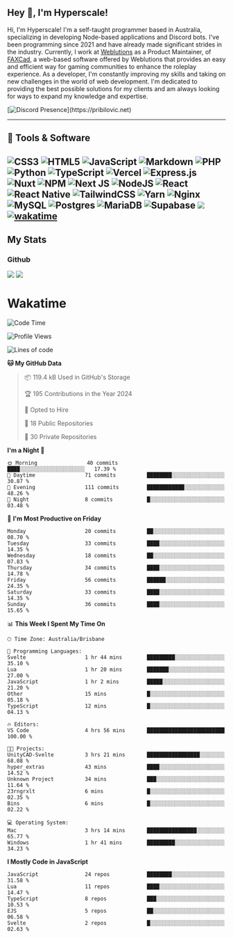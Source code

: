## Hey 👋, I'm Hyperscale!

Hi, I'm Hyperscale! I'm a self-taught programmer based in Australia, specializing in developing Node-based applications and Discord bots. I've been programming since 2021 and have already made significant strides in the industry. Currently, I work at [Weblutions](https://weblutions.com) as a Product Maintainer, of [FAXCad](https://weblutions.com/store/faxcad), a web-based software offered by Weblutions that provides an easy and efficient way for gaming communities to enhance the roleplay experience. As a developer, I'm constantly improving my skills and taking on new challenges in the world of web development. I'm dedicated to providing the best possible solutions for my clients and am always looking for ways to expand my knowledge and expertise.

[![Discord Presence](https://lanyard.cnrad.dev/api/906061699562475581?=idleMessage=:Just%Chillin%With%My%Kangaroo!)](https://pribilovic.net)

<p align="center">
<a href="https://github.com/Hyperscale1">
</a>
</p>

---
## 🔧 Tools & Software

![CSS3](https://img.shields.io/badge/css3-%231572B6.svg?style=for-the-badge&logo=css3&logoColor=white) ![HTML5](https://img.shields.io/badge/html5-%23E34F26.svg?style=for-the-badge&logo=html5&logoColor=white) ![JavaScript](https://img.shields.io/badge/javascript-%23323330.svg?style=for-the-badge&logo=javascript&logoColor=%23F7DF1E)  ![Markdown](https://img.shields.io/badge/markdown-%23000000.svg?style=for-the-badge&logo=markdown&logoColor=white) ![PHP](https://img.shields.io/badge/php-%23777BB4.svg?style=for-the-badge&logo=php&logoColor=white) ![Python](https://img.shields.io/badge/python-3670A0?style=for-the-badge&logo=python&logoColor=ffdd54) ![TypeScript](https://img.shields.io/badge/typescript-%23007ACC.svg?style=for-the-badge&logo=typescript&logoColor=white) ![Vercel](https://img.shields.io/badge/vercel-%23000000.svg?style=for-the-badge&logo=vercel&logoColor=white) ![Express.js](https://img.shields.io/badge/express.js-%23404d59.svg?style=for-the-badge&logo=express&logoColor=%2361DAFB) ![Nuxt](https://img.shields.io/badge/Nuxt-%23404d59.svg?style=for-the-badge&logo=nuxtdotjs&logoColor=%02dc82)  ![NPM](https://img.shields.io/badge/NPM-%23000000.svg?style=for-the-badge&logo=npm&logoColor=white) ![Next JS](https://img.shields.io/badge/Next-black?style=for-the-badge&logo=next.js&logoColor=white) ![NodeJS](https://img.shields.io/badge/node.js-6DA55F?style=for-the-badge&logo=node.js&logoColor=white) ![React](https://img.shields.io/badge/react-%2320232a.svg?style=for-the-badge&logo=react&logoColor=%2361DAFB) ![React Native](https://img.shields.io/badge/react_native-%2320232a.svg?style=for-the-badge&logo=react&logoColor=%2361DAFB) ![TailwindCSS](https://img.shields.io/badge/tailwindcss-%2338B2AC.svg?style=for-the-badge&logo=tailwind-css&logoColor=white) ![Yarn](https://img.shields.io/badge/yarn-%232C8EBB.svg?style=for-the-badge&logo=yarn&logoColor=white) ![Nginx](https://img.shields.io/badge/nginx-%23009639.svg?style=for-the-badge&logo=nginx&logoColor=white) ![MySQL](https://img.shields.io/badge/mysql-%2300f.svg?style=for-the-badge&logo=mysql&logoColor=white) ![Postgres](https://img.shields.io/badge/postgres-%23316192.svg?style=for-the-badge&logo=postgresql&logoColor=white) ![MariaDB](https://img.shields.io/badge/mariadb-%23316192.svg?style=for-the-badge&logo=mariadb&logoColor=white) ![Supabase](https://img.shields.io/badge/Supabase-3ECF8E?style=for-the-badge&logo=supabase&logoColor=white) ![](https://img.shields.io/badge/Ubuntu-E95420?style=for-the-badge&logo=ubuntu&logoColor=white) [![wakatime](https://wakatime.com/badge/user/6e098b16-30e8-493e-bf77-598fafbb912d.svg?style=for-the-badge)](https://wakatime.com/@6e098b16-30e8-493e-bf77-598fafbb912d) 
---
## My Stats

### Github
![](https://github-readme-stats.vercel.app/api?username=Hyperscale1&theme=blue-green)
![](https://github-readme-stats.vercel.app/api/top-langs/?username=Hyperscale1&theme=blue-green)

# Wakatime
<!--START_SECTION:waka-->
![Code Time](http://img.shields.io/badge/Code%20Time-836%20hrs%2034%20mins-blue)

![Profile Views](http://img.shields.io/badge/Profile%20Views-0-blue)

![Lines of code](https://img.shields.io/badge/From%20Hello%20World%20I%27ve%20Written-481.4%20thousand%20lines%20of%20code-blue)

**🐱 My GitHub Data** 

> 📦 119.4 kB Used in GitHub's Storage 
 > 
> 🏆 195 Contributions in the Year 2024
 > 
> 💼 Opted to Hire
 > 
> 📜 18 Public Repositories 
 > 
> 🔑 30 Private Repositories 
 > 
**I'm a Night 🦉** 

```text
🌞 Morning                40 commits          ████░░░░░░░░░░░░░░░░░░░░░   17.39 % 
🌆 Daytime                71 commits          ████████░░░░░░░░░░░░░░░░░   30.87 % 
🌃 Evening                111 commits         ████████████░░░░░░░░░░░░░   48.26 % 
🌙 Night                  8 commits           █░░░░░░░░░░░░░░░░░░░░░░░░   03.48 % 
```
📅 **I'm Most Productive on Friday** 

```text
Monday                   20 commits          ██░░░░░░░░░░░░░░░░░░░░░░░   08.70 % 
Tuesday                  33 commits          ████░░░░░░░░░░░░░░░░░░░░░   14.35 % 
Wednesday                18 commits          ██░░░░░░░░░░░░░░░░░░░░░░░   07.83 % 
Thursday                 34 commits          ████░░░░░░░░░░░░░░░░░░░░░   14.78 % 
Friday                   56 commits          ██████░░░░░░░░░░░░░░░░░░░   24.35 % 
Saturday                 33 commits          ████░░░░░░░░░░░░░░░░░░░░░   14.35 % 
Sunday                   36 commits          ████░░░░░░░░░░░░░░░░░░░░░   15.65 % 
```


📊 **This Week I Spent My Time On** 

```text
🕑︎ Time Zone: Australia/Brisbane

💬 Programming Languages: 
Svelte                   1 hr 44 mins        █████████░░░░░░░░░░░░░░░░   35.10 % 
Lua                      1 hr 20 mins        ███████░░░░░░░░░░░░░░░░░░   27.00 % 
JavaScript               1 hr 2 mins         █████░░░░░░░░░░░░░░░░░░░░   21.20 % 
Other                    15 mins             █░░░░░░░░░░░░░░░░░░░░░░░░   05.18 % 
TypeScript               12 mins             █░░░░░░░░░░░░░░░░░░░░░░░░   04.13 % 

🔥 Editors: 
VS Code                  4 hrs 56 mins       █████████████████████████   100.00 % 

🐱‍💻 Projects: 
UnityCAD-Svelte          3 hrs 21 mins       █████████████████░░░░░░░░   68.08 % 
hyper_extras             43 mins             ████░░░░░░░░░░░░░░░░░░░░░   14.52 % 
Unknown Project          34 mins             ███░░░░░░░░░░░░░░░░░░░░░░   11.64 % 
23rngrxlt                6 mins              █░░░░░░░░░░░░░░░░░░░░░░░░   02.35 % 
Bins                     6 mins              █░░░░░░░░░░░░░░░░░░░░░░░░   02.22 % 

💻 Operating System: 
Mac                      3 hrs 14 mins       ████████████████░░░░░░░░░   65.77 % 
Windows                  1 hr 41 mins        █████████░░░░░░░░░░░░░░░░   34.23 % 
```

**I Mostly Code in JavaScript** 

```text
JavaScript               24 repos            ████████░░░░░░░░░░░░░░░░░   31.58 % 
Lua                      11 repos            ████░░░░░░░░░░░░░░░░░░░░░   14.47 % 
TypeScript               8 repos             ███░░░░░░░░░░░░░░░░░░░░░░   10.53 % 
EJS                      5 repos             ██░░░░░░░░░░░░░░░░░░░░░░░   06.58 % 
Svelte                   2 repos             █░░░░░░░░░░░░░░░░░░░░░░░░   02.63 % 
```




<!--END_SECTION:waka-->
